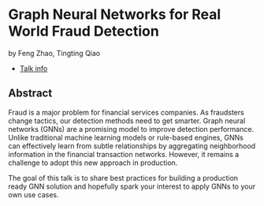 # Graph Neural Networks for Real World Fraud Detection
by Feng Zhao, Tingting Qiao
* [Talk info](https://amsterdam2023.pydata.org/cfp/talk/TUTRCX/)
## Abstract
Fraud is a major problem for financial services companies. As fraudsters change tactics, our detection methods need to get smarter. Graph neural networks (GNNs) are a promising model to improve detection performance. Unlike traditional machine learning models or rule-based engines, GNNs can effectively learn from subtle relationships by aggregating neighborhood information in the financial transaction networks. However, it remains a challenge to adopt this new approach in production.

The goal of this talk is to share best practices for building a production ready GNN solution and hopefully spark your interest to apply GNNs to your own use cases.
